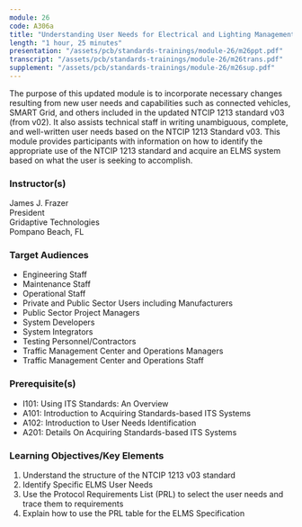 ```yaml
---
module: 26
code: A306a
title: "Understanding User Needs for Electrical and Lighting Management Systems Based on NTCIP 1213 ELMS Standard v03"
length: "1 hour, 25 minutes"
presentation: "/assets/pcb/standards-trainings/module-26/m26ppt.pdf"
transcript: "/assets/pcb/standards-trainings/module-26/m26trans.pdf"
supplement: "/assets/pcb/standards-trainings/module-26/m26sup.pdf"
---
```

The purpose of this updated module is to incorporate necessary changes resulting from new user needs and capabilities such as connected vehicles, SMART Grid, and others included in the updated NTCIP 1213 standard v03 (from v02). It also assists technical staff in writing unambiguous, complete, and well-written user needs based on the NTCIP 1213 Standard v03. This module provides participants with information on how to identify the appropriate use of the NTCIP 1213 standard and acquire an ELMS system based on what the user is seeking to accomplish.

### Instructor(s)
James J. Frazer  
President  
Gridaptive Technologies  
Pompano Beach, FL

### Target Audiences
* Engineering Staff
* Maintenance Staff
* Operational Staff
* Private and Public Sector Users including Manufacturers
* Public Sector Project Managers
* System Developers
* System Integrators
* Testing Personnel/Contractors
* Traffic Management Center and Operations Managers
* Traffic Management Center and Operations Staff

### Prerequisite(s)
* I101: Using ITS Standards: An Overview
* A101: Introduction to Acquiring Standards-based ITS Systems
* A102: Introduction to User Needs Identification
* A201: Details On Acquiring Standards-based ITS Systems

### Learning Objectives/Key Elements
1. Understand the structure of the NTCIP 1213 v03 standard
2. Identify Specific ELMS User Needs
3. Use the Protocol Requirements List (PRL) to select the user needs and trace them to requirements
4. Explain how to use the PRL table for the ELMS Specification 
